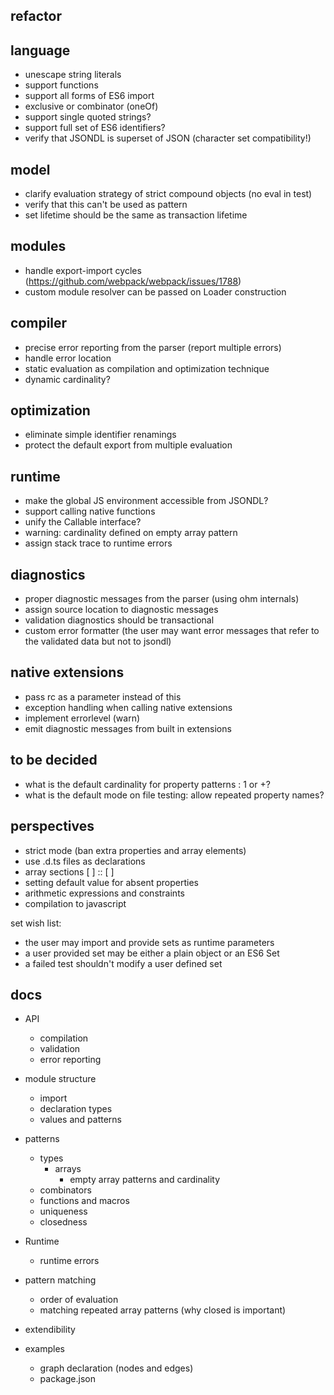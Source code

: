 ## refactor

## language

- unescape string literals
- support functions
- support all forms of ES6 import
- exclusive or combinator (oneOf)
- support single quoted strings?
- support full set of ES6 identifiers?
- verify that JSONDL is superset of JSON (character set compatibility!)

## model

- clarify evaluation strategy of strict compound objects (no eval in test)
- verify that this can't be used as pattern
- set lifetime should be the same as transaction lifetime

## modules

- handle export-import cycles (https://github.com/webpack/webpack/issues/1788)
- custom module resolver can be passed on Loader construction

## compiler

- precise error reporting from the parser (report multiple errors)
- handle error location
- static evaluation as compilation and optimization technique
- dynamic cardinality?

## optimization

- eliminate simple identifier renamings
- protect the default export from multiple evaluation

## runtime

- make the global JS environment accessible from JSONDL?
- support calling native functions
- unify the Callable interface?
- warning: cardinality defined on empty array pattern
- assign stack trace to runtime errors

## diagnostics

- proper diagnostic messages from the parser (using ohm internals)
- assign source location to diagnostic messages
- validation diagnostics should be transactional
- custom error formatter (the user may want error messages that refer to the 
  validated data but not to jsondl)

## native extensions

- pass rc as a parameter instead of this
- exception handling when calling native extensions
- implement errorlevel (warn)
- emit diagnostic messages from built in extensions

## to be decided

- what is the default cardinality for property patterns : 1 or +?
- what is the default mode on file testing: allow repeated property names?

## perspectives

- strict mode (ban extra properties and array elements)
- use .d.ts files as declarations
- array sections [ ] :: [ ]
- setting default value for absent properties
- arithmetic expressions and constraints
- compilation to javascript

set wish list:
- the user may import and provide sets as runtime parameters
- a user provided set may be either a plain object or an ES6 Set
- a failed test shouldn't modify a user defined set

## docs

- API
  - compilation
  - validation
  - error reporting

- module structure
  - import
  - declaration types
  - values and patterns


- patterns
  - types
    - arrays
      - empty array patterns and cardinality  
  - combinators
  - functions and macros
  - uniqueness
  - closedness

- Runtime
  - runtime errors

- pattern matching
  - order of evaluation
  - matching repeated array patterns (why closed is important)

- extendibility

- examples
  - graph declaration (nodes and edges)
  - package.json

